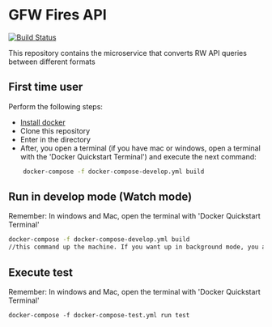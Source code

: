 # GFW Fires API

[![Build Status](https://travis-ci.org/resource-watch/converter.svg?branch=develop)](https://travis-ci.org/resource-watch/converter)

This repository contains the microservice that converts RW API queries between different formats

## First time user
Perform the following steps:
* [Install docker](https://docs.docker.com/engine/installation/)
* Clone this repository
* Enter in the directory
* After, you open a terminal (if you have mac or windows, open a terminal with the 'Docker Quickstart Terminal') and execute the next command:

```bash
    docker-compose -f docker-compose-develop.yml build

```

## Run in develop mode (Watch mode)
Remember: In windows and Mac, open the terminal with 'Docker Quickstart Terminal'

```bash
docker-compose -f docker-compose-develop.yml build
//this command up the machine. If you want up in background mode, you add the -d option
```


## Execute test
Remember: In windows and Mac, open the terminal with 'Docker Quickstart Terminal'
```
docker-compose -f docker-compose-test.yml run test
```
